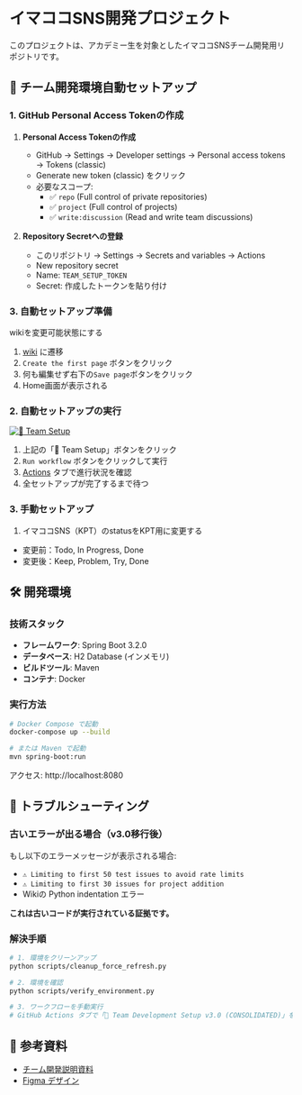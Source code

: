 # イマココSNS開発プロジェクト

このプロジェクトは、アカデミー生を対象としたイマココSNSチーム開発用リポジトリです。

## 🚀 チーム開発環境自動セットアップ

### 1. GitHub Personal Access Tokenの作成

1. **Personal Access Tokenの作成**
   - GitHub → Settings → Developer settings → Personal access tokens → Tokens (classic)
   - Generate new token (classic) をクリック
   - 必要なスコープ:
     - ✅ `repo` (Full control of private repositories)
     - ✅ `project` (Full control of projects)
     - ✅ `write:discussion` (Read and write team discussions)

2. **Repository Secretへの登録**
   - このリポジトリ → Settings → Secrets and variables → Actions
   - New repository secret
   - Name: `TEAM_SETUP_TOKEN`
   - Secret: 作成したトークンを貼り付け

### 3. 自動セットアップ準備
wikiを変更可能状態にする

1. [wiki](../../wiki) に遷移
2. `Create the first page` ボタンをクリック
3. 何も編集せず右下の`Save page`ボタンをクリック
4. Home画面が表示される

### 2. 自動セットアップの実行
[![🚀 Team Setup](https://img.shields.io/badge/🚀_Team_Setup_v3.0-Click_to_Start-success?style=for-the-badge&logo=github)](../../actions/workflows/team-setup.yml)

1. 上記の「🚀 Team Setup」ボタンをクリック
2. `Run workflow` ボタンをクリックして実行
3. [Actions](../../actions) タブで進行状況を確認
4. 全セットアップが完了するまで待つ

### 3. 手動セットアップ
1. イマココSNS（KPT）のstatusをKPT用に変更する
- 変更前：Todo, In Progress, Done
- 変更後：Keep, Problem, Try, Done

## 🛠️ 開発環境

### 技術スタック

- **フレームワーク**: Spring Boot 3.2.0
- **データベース**: H2 Database (インメモリ)
- **ビルドツール**: Maven
- **コンテナ**: Docker

### 実行方法

```bash
# Docker Compose で起動
docker-compose up --build

# または Maven で起動
mvn spring-boot:run
```

アクセス: http://localhost:8080

## 🔧 トラブルシューティング

### 古いエラーが出る場合（v3.0移行後）
もし以下のエラーメッセージが表示される場合:
- `⚠️ Limiting to first 50 test issues to avoid rate limits`
- `⚠️ Limiting to first 30 issues for project addition`
- Wikiの Python indentation エラー

**これは古いコードが実行されている証拠です。**

### 解決手順
```bash
# 1. 環境をクリーンアップ
python scripts/cleanup_force_refresh.py

# 2. 環境を確認
python scripts/verify_environment.py

# 3. ワークフローを手動実行
# GitHub Actions タブで「🚀 Team Development Setup v3.0 (CONSOLIDATED)」を実行
```

## 📝 参考資料

- [チーム開発説明資料](https://docs.google.com/presentation/d/1XO9Ru_5e85g63vwidmGGKmOZdUMKjqPG/edit?slide=id.p1#slide=id.p1)
- [Figma デザイン](https://www.figma.com/file/l8Zzw1wPJBitm0bQMNXTdB/イマココSNS)
